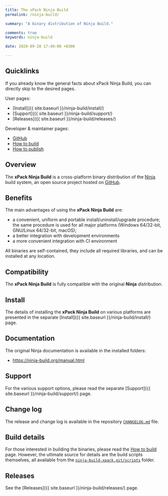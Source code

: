 ```yaml
---
title: The xPack Ninja Build
permalink: /ninja-build/

summary: "A binary distribution of Ninja Build."

comments: true
keywords: ninja-build

date: 2020-09-28 17:49:00 +0300

---
```


## Quicklinks

If you already know the general facts about xPack Ninja Build, you can
directly skip to the desired pages.

User pages:

- [Install]({{ site.baseurl }}/ninja-build/install/)
- [Support]({{ site.baseurl }}/ninja-build/support/)
- [Releases]({{ site.baseurl }}/ninja-build/releases/)

Developer & maintainer pages:

- [GitHub](https://github.com/xpack-dev-tools/ninja-build-xpack)
- [How to build](https://github.com/xpack-dev-tools/ninja-build-xpack/blob/xpack/README-BUILD.md)
- [How to publish](https://github.com/xpack-dev-tools/ninja-build-xpack/blob/xpack/README-PUBLISH.md)

## Overview

The **xPack Ninja Build** is a cross-platform binary distribution of the
[Ninja](https://ninja-build.org) build system,
an open source project hosted on
[GitHub](https://github.com/ninja-build/ninja/).

## Benefits

The main advantages of using the **xPack Ninja Build** are:

- a convenient, uniform and portable install/uninstall/upgrade procedure;
  the same procedure is used for all major
  platforms (Windows 64/32-bit, GNU/Linux 64/32-bit, macOS);
- a better integration with development environments
- a more convenient integration with CI environment

All binaries are self-contained, they include all required libraries,
and can be installed at any location.

## Compatibility

The **xPack Ninja Build** is fully compatible with the original **Ninja**
distribution.

## Install

The details of installing the **xPack Ninja Build** on various platforms are
presented in the separate
[Install]({{ site.baseurl }}/ninja-build/install/) page.

## Documentation

The original Ninja documentation is available in the installed folders:

- https://ninja-build.org/manual.html

## Support

For the various support options, please read the separate
[Support]({{ site.baseurl }}/ninja-build/support/) page.

## Change log

The release and change log is available in the repository
[`CHANGELOG.md`](https://github.com/xpack-dev-tools/ninja-build-xpack/blob/xpack/CHANGELOG.md) file.

## Build details

For those interested in building the binaries, please read the
[How to build](https://github.com/xpack-dev-tools/ninja-build-xpack/blob/xpack/README-BUILD.md)
page.
However, the ultimate source for details are the build scripts themselves,
all available from the
[`ninja-build-xpack.git/scripts`](https://github.com/xpack-dev-tools/ninja-build-xpack/tree/xpack/scripts/)
folder.

## Releases

See the [Releases]({{ site.baseurl }}/ninja-build/releases/) page.
